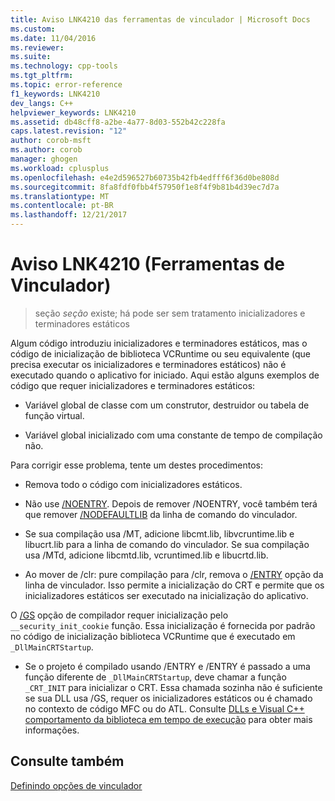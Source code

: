 ```yaml
---
title: Aviso LNK4210 das ferramentas de vinculador | Microsoft Docs
ms.custom: 
ms.date: 11/04/2016
ms.reviewer: 
ms.suite: 
ms.technology: cpp-tools
ms.tgt_pltfrm: 
ms.topic: error-reference
f1_keywords: LNK4210
dev_langs: C++
helpviewer_keywords: LNK4210
ms.assetid: db48cff8-a2be-4a77-8d03-552b42c228fa
caps.latest.revision: "12"
author: corob-msft
ms.author: corob
manager: ghogen
ms.workload: cplusplus
ms.openlocfilehash: e4e2d596527b60735b42fb4edfff6f36d0be808d
ms.sourcegitcommit: 8fa8fdf0fbb4f57950f1e8f4f9b81b4d39ec7d7a
ms.translationtype: MT
ms.contentlocale: pt-BR
ms.lasthandoff: 12/21/2017
---
```

# <a name="linker-tools-warning-lnk4210"></a>Aviso LNK4210 (Ferramentas de Vinculador)  
  
> seção *seção* existe; há pode ser sem tratamento inicializadores e terminadores estáticos  
  
Algum código introduziu inicializadores e terminadores estáticos, mas o código de inicialização de biblioteca VCRuntime ou seu equivalente (que precisa executar os inicializadores e terminadores estáticos) não é executado quando o aplicativo for iniciado. Aqui estão alguns exemplos de código que requer inicializadores e terminadores estáticos:  
  
-   Variável global de classe com um construtor, destruidor ou tabela de função virtual.  
  
-   Variável global inicializado com uma constante de tempo de compilação não.  
  
Para corrigir esse problema, tente um destes procedimentos:  
  
-   Remova todo o código com inicializadores estáticos.  
  
-   Não use [/NOENTRY](../../build/reference/noentry-no-entry-point.md). Depois de remover /NOENTRY, você também terá que remover [/NODEFAULTLIB](../../build/reference/nodefaultlib-ignore-libraries.md) da linha de comando do vinculador.  
  
-   Se sua compilação usa /MT, adicione libcmt.lib, libvcruntime.lib e libucrt.lib para a linha de comando do vinculador. Se sua compilação usa /MTd, adicione libcmtd.lib, vcruntimed.lib e libucrtd.lib.  
  
-   Ao mover de /clr: pure compilação para /clr, remova o [/ENTRY](../../build/reference/entry-entry-point-symbol.md) opção da linha de vinculador. Isso permite a inicialização do CRT e permite que os inicializadores estáticos ser executado na inicialização do aplicativo.  
  
 O [/GS](../../build/reference/gs-buffer-security-check.md) opção de compilador requer inicialização pelo `__security_init_cookie` função. Essa inicialização é fornecida por padrão no código de inicialização biblioteca VCRuntime que é executado em `_DllMainCRTStartup`.  
  
-   Se o projeto é compilado usando /ENTRY e /ENTRY é passado a uma função diferente de `_DllMainCRTStartup`, deve chamar a função `_CRT_INIT` para inicializar o CRT. Essa chamada sozinha não é suficiente se sua DLL usa /GS, requer os inicializadores estáticos ou é chamado no contexto de código MFC ou do ATL. Consulte [DLLs e Visual C++ comportamento da biblioteca em tempo de execução](../../build/run-time-library-behavior.md) para obter mais informações.  
  
## <a name="see-also"></a>Consulte também  
 [Definindo opções de vinculador](../../build/reference/setting-linker-options.md)